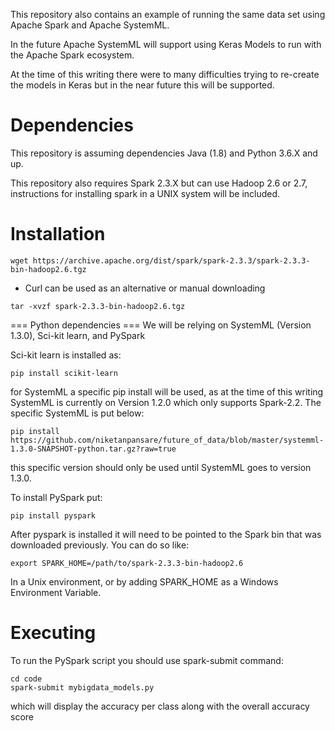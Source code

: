 This repository also contains an example of running the same data set using Apache Spark and Apache SystemML.

In the future Apache SystemML will support using Keras Models to run with the Apache Spark ecosystem.

At the time of this writing there were to many difficulties trying to re-create the models in Keras but in the near future this will be supported.

# Dependencies

This repository is assuming dependencies Java (1.8) and Python 3.6.X and up.

This repository also requires Spark 2.3.X but can use Hadoop 2.6 or 2.7, instructions for installing spark in a UNIX system will be included.

# Installation

```
wget https://archive.apache.org/dist/spark/spark-2.3.3/spark-2.3.3-bin-hadoop2.6.tgz
```
- Curl can be used as an alternative or manual downloading

```
tar -xvzf spark-2.3.3-bin-hadoop2.6.tgz
```

=== Python dependencies ===
We will be relying on SystemML (Version 1.3.0), Sci-kit learn, and PySpark

Sci-kit learn is installed as:

```
pip install scikit-learn
```

for SystemML a specific pip install will be used, as at the time of this writing SystemML is currently on Version 1.2.0 which only supports Spark-2.2. The specific SystemML is put below:

```
pip install https://github.com/niketanpansare/future_of_data/blob/master/systemml-1.3.0-SNAPSHOT-python.tar.gz?raw=true
```

this specific version should only be used until SystemML goes to version 1.3.0.

To install PySpark put:

```
pip install pyspark
```

After pyspark is installed it will need to be pointed to the Spark bin that was downloaded previously. You can do so like:

```
export SPARK_HOME=/path/to/spark-2.3.3-bin-hadoop2.6
```

In a Unix environment, or by adding SPARK_HOME as a Windows Environment Variable.

# Executing

To run the PySpark script you should use spark-submit command:

```
cd code
spark-submit mybigdata_models.py
```

which will display the accuracy per class along with the overall accuracy score


